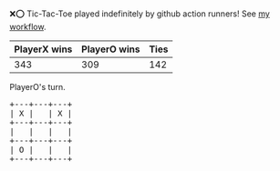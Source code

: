 :x::o: Tic-Tac-Toe played indefinitely by github action runners! See [my workflow](.github/workflows/play.yaml).

|PlayerX wins|PlayerO wins|Ties|
|-|-|-|
|343|309|142|

PlayerO's turn.

<pre>
+---+---+---+
| X |   | X |
+---+---+---+
|   |   |   |
+---+---+---+
| O |   |   |
+---+---+---+
</pre>